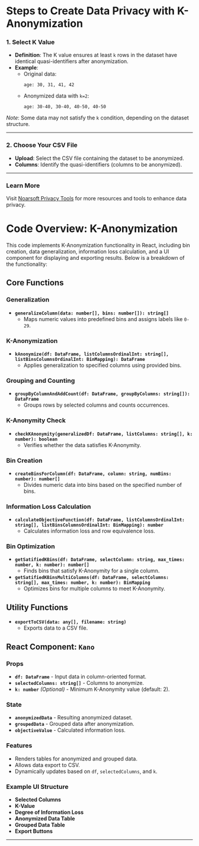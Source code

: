 # Steps to Create Data Privacy with K-Anonymization

### 1. Select K Value
- **Definition**: The K value ensures at least `k` rows in the dataset have identical quasi-identifiers after anonymization.
- **Example**: 
  - Original data:
    ```
    age: 30, 31, 41, 42
    ```
  - Anonymized data with `k=2`:
    ```
    age: 30-40, 30-40, 40-50, 40-50
    ```

*Note*: Some data may not satisfy the `k` condition, depending on the dataset structure.

---

### 2. Choose Your CSV File
- **Upload**: Select the CSV file containing the dataset to be anonymized.
- **Columns**: Identify the quasi-identifiers (columns to be anonymized).

---

### Learn More
Visit [Noarsoft Privacy Tools](https://noarsoft.github.io/) for more resources and tools to enhance data privacy.


# Code Overview: K-Anonymization

This code implements K-Anonymization functionality in React, including bin creation, data generalization, information loss calculation, and a UI component for displaying and exporting results. Below is a breakdown of the functionality:

## Core Functions

### Generalization
- **`generalizeColumn(data: number[], bins: number[]): string[]`**
  - Maps numeric values into predefined bins and assigns labels like `0-29`.

### K-Anonymization
- **`kAnonymize(df: DataFrame, listColumnsOrdinalInt: string[], listBinsColumnsOrdinalInt: BinMapping): DataFrame`**
  - Applies generalization to specified columns using provided bins.

### Grouping and Counting
- **`groupByColumnAndAddCount(df: DataFrame, groupByColumns: string[]): DataFrame`**
  - Groups rows by selected columns and counts occurrences.

### K-Anonymity Check
- **`checkKAnonymity(generalizedDf: DataFrame, listColumns: string[], k: number): boolean`**
  - Verifies whether the data satisfies K-Anonymity.

### Bin Creation
- **`createBinsForColumn(df: DataFrame, column: string, numBins: number): number[]`**
  - Divides numeric data into bins based on the specified number of bins.

### Information Loss Calculation
- **`calculateObjectiveFunction(df: DataFrame, listColumnsOrdinalInt: string[], listBinsColumnsOrdinalInt: BinMapping): number`**
  - Calculates information loss and row equivalence loss.

### Bin Optimization
- **`getSatifiedKBins(df: DataFrame, selectColumn: string, max_times: number, k: number): number[]`**
  - Finds bins that satisfy K-Anonymity for a single column.
- **`getSatifiedKBinsMultiColumns(df: DataFrame, selectColumns: string[], max_times: number, k: number): BinMapping`**
  - Optimizes bins for multiple columns to meet K-Anonymity.

## Utility Functions
- **`exportToCSV(data: any[], filename: string)`**
  - Exports data to a CSV file.

## React Component: `Kano`
### Props
- **`df: DataFrame`** - Input data in column-oriented format.
- **`selectedColumns: string[]`** - Columns to anonymize.
- **`k: number`** *(Optional)* - Minimum K-Anonymity value (default: 2).

### State
- **`anonymizedData`** - Resulting anonymized dataset.
- **`groupedData`** - Grouped data after anonymization.
- **`objectiveValue`** - Calculated information loss.

### Features
- Renders tables for anonymized and grouped data.
- Allows data export to CSV.
- Dynamically updates based on `df`, `selectedColumns`, and `k`.

### Example UI Structure
- **Selected Columns**
- **K-Value**
- **Degree of Information Loss**
- **Anonymized Data Table**
- **Grouped Data Table**
- **Export Buttons**

---
